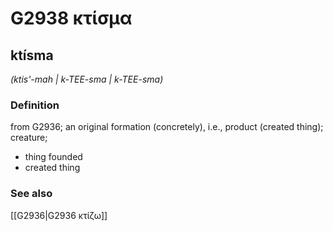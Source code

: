 # G2938 κτίσμα

## ktísma

_(ktis'-mah | k-TEE-sma | k-TEE-sma)_

### Definition

from G2936; an original formation (concretely), i.e., product (created thing); creature; 

- thing founded
- created thing

### See also

[[G2936|G2936 κτίζω]]
